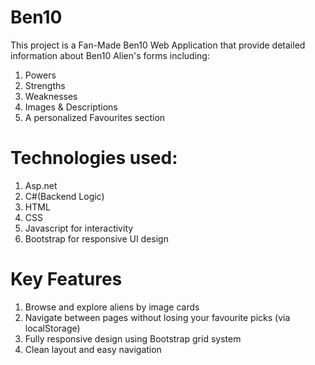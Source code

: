 # Ben10
 This project is a Fan-Made Ben10 Web Application that provide detailed information about Ben10 Alien's forms 
 including:
1) Powers
2) Strengths
3) Weaknesses
4) Images & Descriptions
5) A personalized Favourites section

 # Technologies used:
 1) Asp.net
 2) C#(Backend Logic)
 3) HTML
 4) CSS
 5) Javascript for interactivity
 6) Bootstrap for responsive UI design

# Key Features
1) Browse and explore aliens by image cards
2) Navigate between pages without losing your favourite picks (via localStorage)
3) Fully responsive design using Bootstrap grid system
4) Clean layout and easy navigation


